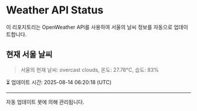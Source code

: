 
# Weather API Status

이 리포지토리는 OpenWeather API를 사용하여 서울의 날씨 정보를 자동으로 업데이트합니다.

## 현재 서울 날씨
> 서울의 현재 날씨: overcast clouds, 온도: 27.78°C, 습도: 83%

⏳ 업데이트 시간: 2025-08-14 06:20:18 (UTC)

---
자동 업데이트 봇에 의해 관리됩니다.
